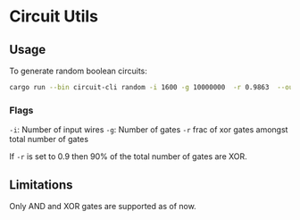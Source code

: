 # Circuit Utils

## Usage

To generate random boolean circuits:

```bash
cargo run --bin circuit-cli random -i 1600 -g 10000000  -r 0.9863  --output ../circuits/random/random_10milgates_72to1.bristol
```

### Flags

`-i`: Number of input wires
`-g`: Number of gates
`-r` frac of xor gates amongst total number of gates

If `-r` is set to 0.9 then 90% of the total number of gates are XOR.

## Limitations

Only AND and XOR gates are supported as of now.
